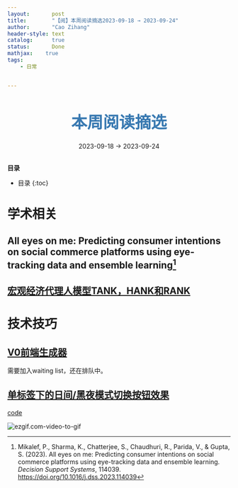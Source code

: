 ```yaml
---
layout:       post
title:        "【阅】本周阅读摘选2023-09-18 → 2023-09-24"
author:       "Cao Zihang"
header-style: text
catalog:      true
status:		  Done
mathjax: 	true
tags:
    - 日常


---
```


<center style="margin-bottom: 20px; margin-top: 50px"><font color="#3879B1" style="line-height: 1.4;font-weight: 700;font-size: 36px;box-sizing: border-box; ">本周阅读摘选</font></center>

<center style=" margin-bottom: 30px;">2023-09-18 → 2023-09-24</center>

<font style="font-weight: bold;">目录</font>

* 目录
{:toc}

# 学术相关

## All eyes on me: Predicting consumer intentions on social commerce platforms using eye-tracking data and ensemble learning[^1]



## [宏观经济代理人模型TANK，HANK和RANK](https://cec.blog.caixin.com/archives/177979)



# 技术技巧

## [V0前端生成器](https://v0.dev/)

需要加入waiting list，还在排队中。

## [单标签下的日间/黑夜模式切换按钮效果](https://mp.weixin.qq.com/s/4WYe_XcsGFIy-zmh9NpI3w)

[code](https://codepen.io/Chokcoco/pen/QWJWqBv)

![ezgif.com-video-to-gif](https://img.czhread.asia/img/202309262047887.gif)

[^1]:Mikalef, P., Sharma, K., Chatterjee, S., Chaudhuri, R., Parida, V., & Gupta, S. (2023). All eyes on me: Predicting consumer intentions on social commerce platforms using eye-tracking data and ensemble learning. *Decision Support Systems*, 114039. https://doi.org/10.1016/j.dss.2023.114039
